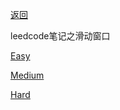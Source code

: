 [返回](doc/leedcode题解/README.md)

leedcode笔记之滑动窗口

[Easy](doc/leedcode题解/滑动窗口/easy/README.md)

[Medium](doc/leedcode题解/滑动窗口/medium/README.md)

[Hard](doc/leedcode题解/滑动窗口/hard/README.md)



